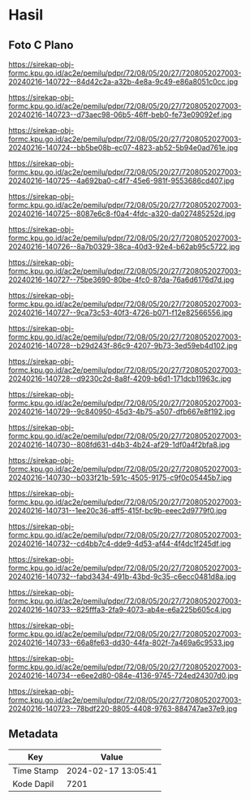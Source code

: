 # Hasil

## Foto C Plano

https://sirekap-obj-formc.kpu.go.id/ac2e/pemilu/pdpr/72/08/05/20/27/7208052027003-20240216-140722--84d42c2a-a32b-4e8a-9c49-e86a8051c0cc.jpg

https://sirekap-obj-formc.kpu.go.id/ac2e/pemilu/pdpr/72/08/05/20/27/7208052027003-20240216-140723--d73aec98-06b5-46ff-beb0-fe73e09092ef.jpg

https://sirekap-obj-formc.kpu.go.id/ac2e/pemilu/pdpr/72/08/05/20/27/7208052027003-20240216-140724--bb5be08b-ec07-4823-ab52-5b94e0ad761e.jpg

https://sirekap-obj-formc.kpu.go.id/ac2e/pemilu/pdpr/72/08/05/20/27/7208052027003-20240216-140725--4a692ba0-c4f7-45e6-981f-9553686cd407.jpg

https://sirekap-obj-formc.kpu.go.id/ac2e/pemilu/pdpr/72/08/05/20/27/7208052027003-20240216-140725--8087e6c8-f0a4-4fdc-a320-da027485252d.jpg

https://sirekap-obj-formc.kpu.go.id/ac2e/pemilu/pdpr/72/08/05/20/27/7208052027003-20240216-140726--8a7b0329-38ca-40d3-92e4-b62ab95c5722.jpg

https://sirekap-obj-formc.kpu.go.id/ac2e/pemilu/pdpr/72/08/05/20/27/7208052027003-20240216-140727--75be3690-80be-4fc0-87da-76a6d6176d7d.jpg

https://sirekap-obj-formc.kpu.go.id/ac2e/pemilu/pdpr/72/08/05/20/27/7208052027003-20240216-140727--9ca73c53-40f3-4726-b071-f12e82566556.jpg

https://sirekap-obj-formc.kpu.go.id/ac2e/pemilu/pdpr/72/08/05/20/27/7208052027003-20240216-140728--b29d243f-86c9-4207-9b73-3ed59eb4d102.jpg

https://sirekap-obj-formc.kpu.go.id/ac2e/pemilu/pdpr/72/08/05/20/27/7208052027003-20240216-140728--d9230c2d-8a8f-4209-b6d1-171dcb11963c.jpg

https://sirekap-obj-formc.kpu.go.id/ac2e/pemilu/pdpr/72/08/05/20/27/7208052027003-20240216-140729--9c840950-45d3-4b75-a507-dfb667e8f192.jpg

https://sirekap-obj-formc.kpu.go.id/ac2e/pemilu/pdpr/72/08/05/20/27/7208052027003-20240216-140730--808fd631-d4b3-4b24-af29-1df0a4f2bfa8.jpg

https://sirekap-obj-formc.kpu.go.id/ac2e/pemilu/pdpr/72/08/05/20/27/7208052027003-20240216-140730--b033f21b-591c-4505-9175-c9f0c05445b7.jpg

https://sirekap-obj-formc.kpu.go.id/ac2e/pemilu/pdpr/72/08/05/20/27/7208052027003-20240216-140731--1ee20c36-aff5-415f-bc9b-eeec2d9779f0.jpg

https://sirekap-obj-formc.kpu.go.id/ac2e/pemilu/pdpr/72/08/05/20/27/7208052027003-20240216-140732--cd4bb7c4-dde9-4d53-af44-4f4dc1f245df.jpg

https://sirekap-obj-formc.kpu.go.id/ac2e/pemilu/pdpr/72/08/05/20/27/7208052027003-20240216-140732--fabd3434-491b-43bd-9c35-c6ecc0481d8a.jpg

https://sirekap-obj-formc.kpu.go.id/ac2e/pemilu/pdpr/72/08/05/20/27/7208052027003-20240216-140733--825fffa3-2fa9-4073-ab4e-e6a225b605c4.jpg

https://sirekap-obj-formc.kpu.go.id/ac2e/pemilu/pdpr/72/08/05/20/27/7208052027003-20240216-140733--66a8fe63-dd30-44fa-802f-7a469a6c9533.jpg

https://sirekap-obj-formc.kpu.go.id/ac2e/pemilu/pdpr/72/08/05/20/27/7208052027003-20240216-140734--e6ee2d80-084e-4136-9745-724ed24307d0.jpg

https://sirekap-obj-formc.kpu.go.id/ac2e/pemilu/pdpr/72/08/05/20/27/7208052027003-20240216-140723--78bdf220-8805-4408-9763-884747ae37e9.jpg


## Metadata

| Key        | Value               |
| ---------- | ------------------- |
| Time Stamp | 2024-02-17 13:05:41 |
| Kode Dapil | 7201                |



